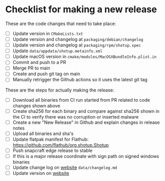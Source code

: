 # Checklist for making a new release

These are the code changes that need to take place:
- [ ] Update version in `CMakeLists.txt`
- [ ] Update version and changelog at `packaging/debian/changelog`
- [ ] Update version and changelog at `packaging/rpm/shotup.spec`
- [ ] Update `data/appdata/shotup.metainfo.xml`
- [ ] Update macOS version in `cmake/modules/MacOSXBundleInfo.plist.in` 
- [ ] Commit and push to a PR
- [ ] Merge PR to main
- [ ] Create and push git tag on main
- [ ] Manually retrigger the Github actions so it uses the latest git tag 

These are the steps for actually making the release:
- [ ] Download all binaries from CI run started from PR related to code changes shown above
- [ ] Create sha256 for each binary and compare against sha256 shown in the CI to verify there was no corruption or inserted malware
- [ ] Create a new "New Release" in Github and explain changes in release notes
- [ ] Upload all binaries and sha's
- [ ] Update flatpak manifest for Flathub: https://github.com/flathub/org.shotup.Shotup
- [ ] Push snapcraft edge release to stable
- [ ] If this is a major release coordinate with sign path on signed windows binaries
- [ ] Update change log on [website](https://github.com/shotup-org/shotup-org.github.io/) `data/changelog.md`
- [ ] Update version on [website](https://github.com/shotup-org/shotup-org.github.io/blob/master/_coverpage.md)
